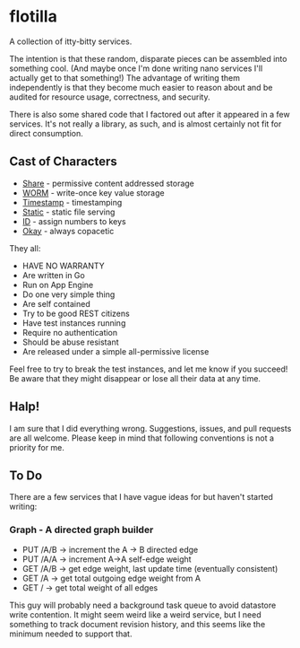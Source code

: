 flotilla
========

A collection of itty-bitty services.

The intention is that these random, disparate pieces can be assembled into something cool. (And maybe once I'm done writing nano services I'll actually get to that something!) The advantage of writing them independently is that they become much easier to reason about and be audited for resource usage, correctness, and security.

There is also some shared code that I factored out after it appeared in a few services. It's not really a library, as such, and is almost certainly not fit for direct consumption.


Cast of Characters
------------------

* [Share](http://github.com/casey/share) - permissive content addressed storage
* [WORM](http://github.com/casey/worm) - write-once key value storage
* [Timestamp](http://github.com/casey/timestamp) - timestamping
* [Static](http://github.com/casey/static) - static file serving
* [ID](http://github.com/casey/id) - assign numbers to keys
* [Okay](http://github.com/casey/ok) - always copacetic

They all:

* HAVE NO WARRANTY
* Are written in Go
* Run on App Engine
* Do one very simple thing
* Are self contained
* Try to be good REST citizens
* Have test instances running
* Require no authentication
* Should be abuse resistant
* Are released under a simple all-permissive license

Feel free to try to break the test instances, and let me know if you succeed! Be aware that they might disappear or lose all their data at any time.


Halp!
-----

I am sure that I did everything wrong. Suggestions, issues, and pull requests are all welcome. Please keep in mind that following conventions is not a priority for me.

To Do
-----

There are a few services that I have vague ideas for but haven't started writing:

### Graph - A directed graph builder

* PUT /A/B -> increment the A -> B directed edge
* PUT /A/A -> increment A->A self-edge weight
* GET /A/B -> get edge weight, last update time (eventually consistent)
* GET /A   -> get total outgoing edge weight from A
* GET /    -> get total weight of all edges

This guy will probably need a background task queue to avoid datastore write contention. It might seem weird like a weird service, but I need something to track document revision history, and this seems like the minimum needed to support that.
